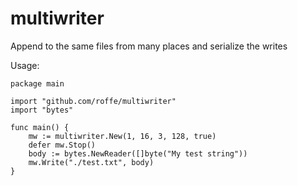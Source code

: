 # multiwriter

Append to the same files from many places and serialize the writes

Usage:

```golang
package main

import "github.com/roffe/multiwriter"
import "bytes"

func main() {
    mw := multiwriter.New(1, 16, 3, 128, true)
    defer mw.Stop()
    body := bytes.NewReader([]byte("My test string"))
    mw.Write("./test.txt", body)
}
```
